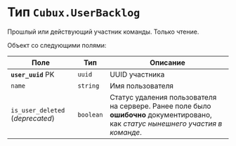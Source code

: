 Тип `Cubux.UserBacklog`
=======================

Прошлый или действующий участник команды. Только чтение.

Объект со следующими полями:

Поле | Тип | Описание
---- | --- | --------
**`user_uuid`** PK | `uuid` | UUID участника
`name` | `string` | Имя пользователя
`is_user_deleted` (_deprecated_) | `boolean` | Статус удаления пользователя на сервере. Ранее поле было **ошибочно** документировано, как _статус нынешнего участия в команде_.
